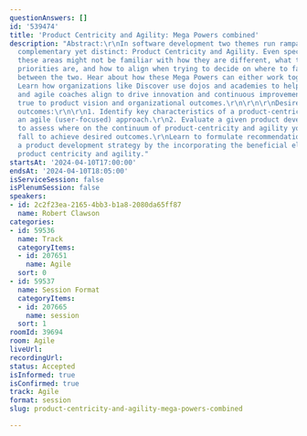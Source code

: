 ```yaml
---
questionAnswers: []
id: '539474'
title: 'Product Centricity and Agility: Mega Powers combined'
description: "Abstract:\r\nIn software development two themes run rampant which are
  complementary yet distinct: Product Centricity and Agility. Even specialists of
  these areas might not be familiar with how they are different, what their divergent
  priorities are, and how to align when trying to decide on where to fall on the continuum
  between the two. Hear about how these Mega Powers can either work together or explode!
  Learn how organizations like Discover use dojos and academies to helps product leaders
  and agile coaches align to drive innovation and continuous improvement while staying
  true to product vision and organizational outcomes.\r\n\r\n\r\nDesired learning
  outcomes:\r\n\r\n1. Identify key characteristics of a product-centric approach and
  an agile (user-focused) approach.\r\n2. Evaluate a given product development scenario
  to assess where on the continuum of product-centricity and agility your team must
  fall to achieve desired outcomes.\r\nLearn to formulate recommendations for improving
  a product development strategy by the incorporating the beneficial elements of both
  product centricity and agility."
startsAt: '2024-04-10T17:00:00'
endsAt: '2024-04-10T18:05:00'
isServiceSession: false
isPlenumSession: false
speakers:
- id: 2c2f23ea-2165-4bb3-b1a8-2080da65ff87
  name: Robert Clawson
categories:
- id: 59536
  name: Track
  categoryItems:
  - id: 207651
    name: Agile
  sort: 0
- id: 59537
  name: Session Format
  categoryItems:
  - id: 207665
    name: session
  sort: 1
roomId: 39694
room: Agile
liveUrl: 
recordingUrl: 
status: Accepted
isInformed: true
isConfirmed: true
track: Agile
format: session
slug: product-centricity-and-agility-mega-powers-combined

---
```

